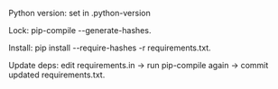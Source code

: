 Python version: set in .python-version

Lock: pip-compile --generate-hashes.

Install: pip install --require-hashes -r requirements.txt.

Update deps: edit requirements.in → run pip-compile again → commit updated requirements.txt.